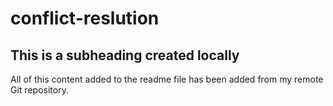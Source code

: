 # conflict-reslution
## This is a subheading created locally

All of this content added to the readme file has been added from my remote Git repository.
